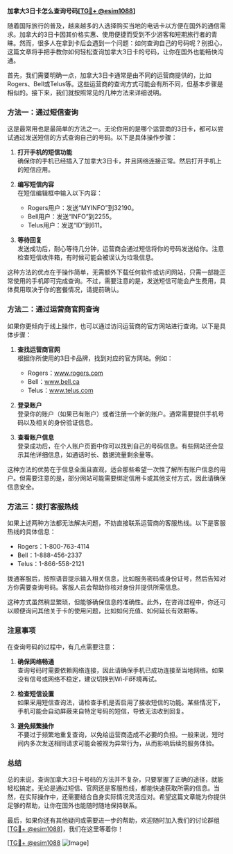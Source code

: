 **加拿大3日卡怎么查询号码[[TG💪+ @esim1088](https://t.me/s/esim1088)]**

随着国际旅行的普及，越来越多的人选择购买当地的电话卡以方便在国外的通信需求。加拿大的3日卡因其价格实惠、使用便捷而受到不少游客和短期旅行者的青睐。然而，很多人在拿到卡后会遇到一个问题：如何查询自己的号码呢？别担心，这篇文章将手把手教你如何轻松查询加拿大3日卡的号码，让你在国外也能畅快沟通。

首先，我们需要明确一点，加拿大3日卡通常是由不同的运营商提供的，比如Rogers、Bell或Telus等。这些运营商的查询方式可能会有所不同，但基本步骤是相似的。接下来，我们就按照常见的几种方法来详细说明。

### 方法一：通过短信查询

这是最常用也是最简单的方法之一。无论你用的是哪个运营商的3日卡，都可以尝试通过发送短信的方式查询自己的号码。以下是具体操作步骤：

1. **打开手机的短信功能**  
   确保你的手机已经插入了加拿大3日卡，并且网络连接正常。然后打开手机上的短信应用。

2. **编写短信内容**  
   在短信编辑框中输入以下内容：
   - Rogers用户：发送“MYINFO”到32190。
   - Bell用户：发送“INFO”到2255。
   - Telus用户：发送“ID”到611。

3. **等待回复**  
   发送成功后，耐心等待几分钟，运营商会通过短信将你的号码发送给你。注意检查短信收件箱，有时候可能会被误认为垃圾信息。

这种方法的优点在于操作简单，无需额外下载任何软件或访问网站，只需一部能正常使用的手机即可完成查询。不过，需要注意的是，发送短信可能会产生费用，具体费用取决于你的套餐情况，请提前确认。

### 方法二：通过运营商官网查询

如果你更倾向于线上操作，也可以通过访问运营商的官方网站进行查询。以下是具体步骤：

1. **查找运营商官网**  
   根据你所使用的3日卡品牌，找到对应的官方网站。例如：
   - Rogers：www.rogers.com
   - Bell：www.bell.ca
   - Telus：www.telus.com

2. **登录账户**  
   登录你的账户（如果已有账户）或者注册一个新的账户。通常需要提供手机号码以及相关的身份验证信息。

3. **查看账户信息**  
   登录成功后，在个人账户页面中你可以找到自己的号码信息。有些网站还会显示其他详细信息，如通话时长、数据流量剩余量等。

这种方法的优势在于信息全面且直观，适合那些希望一次性了解所有账户信息的用户。但需要注意的是，部分网站可能需要绑定信用卡或其他支付方式，因此请确保信息安全。

### 方法三：拨打客服热线

如果上述两种方法都无法解决问题，不妨直接联系运营商的客服热线。以下是客服热线的具体信息：

- Rogers：1-800-763-4114
- Bell：1-888-456-2337
- Telus：1-866-558-2121

拨通客服后，按照语音提示输入相关信息，比如服务密码或身份证号，然后告知对方你需要查询号码。客服人员会帮助你核对身份并提供所需信息。

这种方式虽然稍显繁琐，但能够确保信息的准确性。此外，在咨询过程中，你还可以顺便询问其他关于卡的使用问题，比如如何充值、如何延长有效期等。

### 注意事项

在查询号码的过程中，有几点需要注意：

1. **确保网络畅通**  
   查询号码时需要依赖网络连接，因此请确保手机已成功连接至当地网络。如果没有信号或网络不稳定，建议切换到Wi-Fi环境再试。

2. **检查短信设置**  
   如果采用短信查询法，请检查手机是否启用了接收短信的功能。某些情况下，手机可能会自动屏蔽来自特定号码的短信，导致无法收到回复。

3. **避免频繁操作**  
   不要过于频繁地重复查询，以免给运营商造成不必要的负担。一般来说，短时间内多次发送相同请求可能会被视为异常行为，从而影响后续的服务体验。

### 总结

总的来说，查询加拿大3日卡号码的方法并不复杂，只要掌握了正确的途径，就能轻松搞定。无论是通过短信、官网还是客服热线，都能快速获取所需的信息。当然，在实际操作中，还需要结合自身实际情况灵活应对。希望这篇文章能为你提供足够的帮助，让你在国外也能随时随地保持联系。

最后，如果你还有其他疑问或需要进一步的帮助，欢迎随时加入我们的讨论群组[[TG💪+ @esim1088](https://t.me/s/esim1088)]，我们在这里等着你！

[[TG💪+ @esim1088](https://t.me/s/esim1088) ![Image](https://i.postimg.cc/4NQfJmqS/Snipaste-2025-05-13-00-14-12.png)]